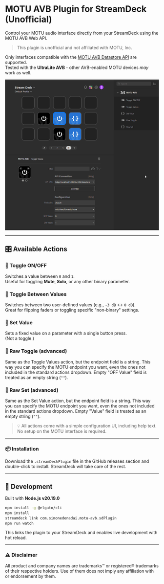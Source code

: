 # MOTU AVB Plugin for StreamDeck (Unofficial)

Control your MOTU audio interface directly from your StreamDeck using the MOTU AVB Web API.

> This plugin is unofficial and not affiliated with MOTU, Inc.

Only interfaces compatible with the [MOTU AVB Datastore API](https://cdn-data.motu.com/downloads/audio/AVB/docs/MOTU%20AVB%20Web%20API.pdf) are supported.  
Tested with the **UltraLite AVB** - other AVB-enabled MOTU devices *may* work as well.

![MOTU AVB StreamDeck Plugin](preview.png)

---

## 🎛️ Available Actions

### 🔁 Toggle ON/OFF

Switches a value between `0` and `1`.  
Useful for toggling **Mute**, **Solo**, or any other binary parameter.

### 🔁 Toggle Between Values

Switches between two user-defined values (e.g., `-3 dB` ↔ `0 dB`).  
Great for flipping faders or toggling specific "non-binary" settings.

### 🎯 Set Value

Sets a fixed value on a parameter with a single button press.  
(Not a toggle.)

### 🔁 Raw Toggle (advanced)

Same as the Toggle Values action, but the endpoint field is a string. This way you can specify the MOTU endpoint you want, even the ones not included in the standard actions dropdown.
Empty "OFF Value" field is treated as an empty string (`""`).

### 🎯 Raw Set (advanced)

Same as the Set Value action, but the endpoint field is a string. This way you can specify the MOTU endpoint you want, even the ones not included in the standard actions dropdown.
Empty "Value" field is treated as an empty string (`""`).

> 💡 All actions come with a simple configuration UI, including help text. No setup on the MOTU interface is required.

---

### 📦 Installation

Download the `.streamDeckPlugin` file in the GitHub releases section and double-click to install.
StreamDeck will take care of the rest.

---

## 🧪 Development

Built with **Node.js v20.19.0**

```bash
npm install -g @elgato/cli
npm install
streamdeck link com.simonedenadai.motu-avb.sdPlugin
npm run watch
```

This links the plugin to your StreamDeck and enables live development with hot reload.

---

### ⚠️ Disclaimer

All product and company names are trademarks™ or registered® trademarks of their respective holders.
Use of them does not imply any affiliation with or endorsement by them.
